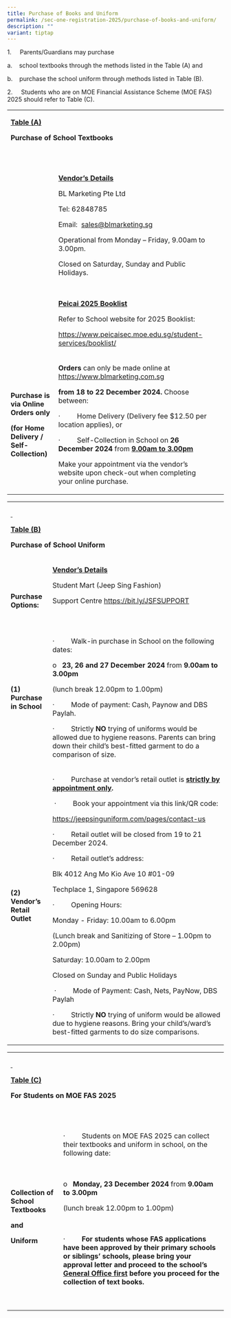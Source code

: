 ```yaml
---
title: Purchase of Books and Uniform
permalink: /sec-one-registration-2025/purchase-of-books-and-uniform/
description: ""
variant: tiptap
---
```

<p>1.&nbsp;&nbsp;&nbsp;&nbsp; Parents/Guardians may purchase</p>
<p>a.&nbsp;&nbsp;&nbsp; school textbooks through the methods listed in the
Table (A) and</p>
<p>b.&nbsp;&nbsp;&nbsp; purchase the school uniform through methods listed
in Table (B).</p>
<p>2.&nbsp;&nbsp;&nbsp;&nbsp; Students who are on MOE Financial Assistance
Scheme (MOE FAS) 2025 should refer to Table (C).</p>
<table style="minWidth: 75px">
<colgroup>
<col>
<col>
<col>
</colgroup>
<tbody>
<tr>
<td rowspan="1" colspan="3">
<p><strong><u>Table (A)</u></strong>
</p>
<p><strong>Purchase of School Textbooks</strong>
</p>
<p><strong><em>&nbsp;</em></strong>
</p>
</td>
</tr>
<tr>
<td rowspan="1" colspan="1">
<p><strong>&nbsp;</strong>
</p>
</td>
<td rowspan="1" colspan="1">
<p><strong><u>Vendor’s Details</u></strong>
</p>
<p>BL Marketing Pte Ltd</p>
<p>Tel: 62848785</p>
<p>Email:&nbsp; <a href="mailto:sales@blmarketing.sg" rel="noopener noreferrer nofollow" target="_blank">sales@blmarketing.sg</a>
</p>
<p>Operational from Monday – Friday, 9.00am to 3.00pm.</p>
<p>Closed on Saturday, Sunday and Public Holidays.</p>
<p>&nbsp;</p>
<p><strong><u>Peicai 2025 Booklist</u></strong>
</p>
<p>Refer to School website for 2025 Booklist:</p>
<p><a href="https://www.peicaisec.moe.edu.sg/student-services/booklist/" rel="noopener noreferrer nofollow" target="_blank">https://www.peicaisec.moe.edu.sg/student-services/booklist/</a>
</p>
</td>
<td rowspan="1" colspan="1">
<p>&nbsp;</p>
</td>
</tr>
<tr>
<td rowspan="1" colspan="1">
<p><strong>Purchase is via Online Orders only</strong>
</p>
<p><strong>(for Home Delivery / Self-Collection)</strong>
</p>
</td>
<td rowspan="1" colspan="1">
<p><strong>Orders</strong> can only be made online at <a href="https://www.blmarketing.com.sg/" rel="noopener noreferrer nofollow" target="_blank">https://www.blmarketing.com.sg</a>
</p>
<p><strong>from</strong>  <strong>18 to 22 December 2024. </strong>Choose between:</p>
<p>·&nbsp;&nbsp;&nbsp;&nbsp;&nbsp;&nbsp;&nbsp;&nbsp; Home Delivery (Delivery
fee $12.50 per location applies), or</p>
<p>·&nbsp;&nbsp;&nbsp;&nbsp;&nbsp;&nbsp;&nbsp;&nbsp; Self-Collection in School
on <strong>26 December 2024</strong> from <strong><u>9.00am to 3.00pm</u></strong>
</p>
<p>Make your appointment via the vendor’s website upon check-out when completing
your online purchase.</p>
</td>
<td rowspan="1" colspan="1">
<p>&nbsp;</p>
</td>
</tr>
</tbody>
</table>
<table style="minWidth: 50px">
<colgroup>
<col>
<col>
</colgroup>
<tbody>
<tr>
<td rowspan="1" colspan="2">
<p><strong><u>&nbsp;</u></strong>
</p>
<p><strong><u>Table (B)</u></strong>
</p>
<p><strong>Purchase of School Uniform</strong>
</p>
</td>
</tr>
<tr>
<td rowspan="1" colspan="1">
<p><strong>&nbsp;</strong>
</p>
<p><strong>Purchase Options:</strong>
</p>
</td>
<td rowspan="1" colspan="1">
<p><strong><u>Vendor’s Details</u></strong>
</p>
<p>Student Mart (Jeep Sing Fashion)</p>
<p>Support Centre <a href="https://jeepsinguniform.com/pages/contact-us" rel="noopener noreferrer nofollow" target="_blank">https://bit.ly/JSFSUPPORT</a>
</p>
<p>&nbsp;</p>
</td>
</tr>
<tr>
<td rowspan="1" colspan="1">
<p><strong>(1)</strong>&nbsp; <strong>Purchase in School</strong>
</p>
</td>
<td rowspan="1" colspan="1">
<p>·&nbsp;&nbsp;&nbsp;&nbsp;&nbsp;&nbsp;&nbsp;&nbsp; Walk-in purchase in
School on the following dates:</p>
<p>o&nbsp;&nbsp; <strong>23,</strong>  <strong>26 and 27 December 2024</strong> from <strong>9.00am to 3.00pm</strong>
</p>
<p>(lunch break 12.00pm to 1.00pm)</p>
<p>·&nbsp;&nbsp;&nbsp;&nbsp;&nbsp;&nbsp;&nbsp;&nbsp; Mode of payment: Cash,
Paynow and DBS Paylah.</p>
<p>·&nbsp;&nbsp;&nbsp;&nbsp;&nbsp;&nbsp;&nbsp;&nbsp; Strictly <strong>NO</strong> trying
of uniforms would be allowed due to hygiene reasons. Parents can bring
down their child’s best-fitted garment to do a comparison of size.</p>
</td>
</tr>
<tr>
<td rowspan="1" colspan="1">
<p><strong>(2)</strong>&nbsp; <strong>Vendor’s Retail Outlet</strong>
</p>
</td>
<td rowspan="1" colspan="1">
<p>·&nbsp;&nbsp;&nbsp;&nbsp;&nbsp;&nbsp;&nbsp;&nbsp; Purchase at vendor’s
retail outlet is <strong><u>strictly by appointment only</u>.</strong>
</p>
<p><strong>&nbsp;</strong>·&nbsp;&nbsp;&nbsp;&nbsp;&nbsp;&nbsp;&nbsp;&nbsp;
Book your appointment via this link/QR code:</p>
<p><a href="https://jeepsinguniform.com/pages/contact-us" rel="noopener noreferrer nofollow" target="_blank">https://jeepsinguniform.com/pages/contact-us</a>
</p>
<p>· &nbsp;&nbsp;&nbsp;&nbsp;&nbsp;&nbsp;&nbsp;&nbsp;Retail outlet will be
closed from 19 to 21 December 2024. &nbsp;</p>
<p>·&nbsp;&nbsp;&nbsp;&nbsp;&nbsp;&nbsp;&nbsp;&nbsp; Retail outlet’s address:</p>
<p>Blk 4012 Ang Mo Kio Ave 10 #01-09</p>
<p>Techplace 1, Singapore 569628</p>
<p>·&nbsp;&nbsp;&nbsp;&nbsp;&nbsp;&nbsp;&nbsp;&nbsp; Opening Hours:</p>
<p>Monday - Friday: 10.00am to 6.00pm</p>
<p>(Lunch break and Sanitizing of Store – 1.00pm to 2.00pm)</p>
<p>Saturday: 10.00am to 2.00pm</p>
<p>Closed on Sunday and Public Holidays</p>
<p>&nbsp;·&nbsp;&nbsp;&nbsp;&nbsp;&nbsp;&nbsp;&nbsp;&nbsp; Mode of Payment:
Cash, Nets, PayNow, DBS Paylah</p>
<p>·&nbsp;&nbsp;&nbsp;&nbsp;&nbsp;&nbsp;&nbsp;&nbsp; Strictly <strong>NO</strong> trying
of uniform would be allowed due to hygiene reasons. Bring your child’s/ward’s
best-fitted garments to do size comparisons.</p>
</td>
</tr>
</tbody>
</table>
<table style="minWidth: 50px">
<colgroup>
<col>
<col>
</colgroup>
<tbody>
<tr>
<td rowspan="1" colspan="2">
<p><strong><u>&nbsp;</u></strong>
</p>
<p><strong><u>Table (C)</u></strong>
</p>
<p><strong>For Students on MOE FAS 2025</strong>
</p>
<p><strong>&nbsp;</strong>
</p>
</td>
</tr>
<tr>
<td rowspan="1" colspan="1">
<p><strong>Collection of School Textbooks</strong>
</p>
<p><strong>and</strong>
</p>
<p><strong>Uniform</strong>
</p>
</td>
<td rowspan="1" colspan="1">
<p>·&nbsp;&nbsp;&nbsp;&nbsp;&nbsp;&nbsp;&nbsp;&nbsp; Students on MOE FAS
2025 can collect their textbooks and uniform in school, on the following
date:</p>
<p>&nbsp;</p>
<p>o&nbsp;&nbsp; <strong>Monday, 23 December 2024</strong> from <strong>9.00am to 3.00pm</strong>
</p>
<p>(lunch break 12.00pm to 1.00pm)</p>
<p>&nbsp;</p>
<p>·&nbsp;&nbsp;&nbsp;&nbsp;&nbsp;&nbsp;&nbsp;&nbsp; <strong>For students whose FAS applications have been approved by their primary schools or siblings’ schools, please bring your approval letter and proceed to the school’s <u>General Office first</u> before you proceed for the collection of text books.</strong>
</p>
<p>&nbsp;</p>
</td>
</tr>
</tbody>
</table>
<p>&nbsp;</p>